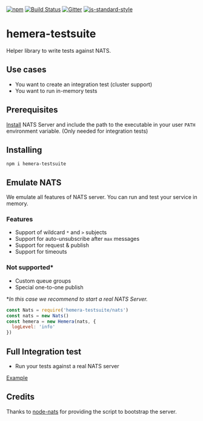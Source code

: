 [![npm](https://img.shields.io/npm/v/hemera-testsuite.svg?maxAge=3600)](https://github.com/hemerajs/hemera-testsuite)
[![Build Status](https://travis-ci.org/hemerajs/hemera-testsuite.svg?branch=master)](https://travis-ci.org/hemerajs/hemera-testsuite)
[![Gitter](https://img.shields.io/gitter/room/nwjs/nw.js.svg)](https://gitter.im/hemerajs/hemera)
[![js-standard-style](https://img.shields.io/badge/code%20style-standard-brightgreen.svg)](http://standardjs.com)

# hemera-testsuite
Helper library to write tests against NATS.

## Use cases

- You want to create an integration test (cluster support)
- You want to run in-memory tests

## Prerequisites

[Install](https://nats.io/documentation/tutorials/gnatsd-install/) NATS Server and include the path to the executable in your user `PATH` environment variable. (Only needed for integration tests)

## Installing

```
npm i hemera-testsuite
```

## Emulate NATS
We emulate all features of NATS server. You can run and test your service in memory.

### Features

- Support of wildcard `*` and `>` subjects
- Support for auto-unsubscribe after `max` messages
- Support for request & publish
- Support for timeouts

### Not supported*

- Custom queue groups
- Special one-to-one publish

\**In this case we recommend to start a real NATS Server.*

```js
const Nats = require('hemera-testsuite/nats')
const nats = new Nats()
const hemera = new Hemera(nats, {
  logLevel: 'info'
})
```

## Full Integration test

- Run your tests against a real NATS server

[Example](https://github.com/hemerajs/hemera/blob/master/test/hemera/index.spec.js)

## Credits
Thanks to [node-nats](https://github.com/nats-io/node-nats) for providing the script to bootstrap the server.

